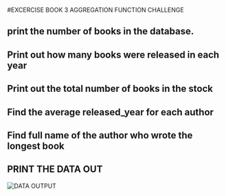 #EXCERCISE BOOK 3 AGGREGATION FUNCTION CHALLENGE

## print the number of books in the database.

##  Print out how many books were released in each year

##  Print out the total number of books in the stock

## Find the average released_year for each author

##  Find full name of the author who wrote the longest book

## PRINT THE DATA OUT 
 
 
![DATA OUTPUT ](https://user-images.githubusercontent.com/37334916/113188540-cd6a6e80-9277-11eb-8348-0db778cafd18.png)
